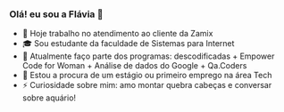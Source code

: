 ### Olá! eu sou a Flávia 👋

- 💼 Hoje trabalho no atendimento ao cliente da Zamix
- 🎓 Sou estudante da faculdade de Sistemas para Internet
- 🧠 Atualmente faço parte dos programas: descodificadas + Empower Code for Woman + Análise de dados do  Google + Qa.Coders
- 🔭 Estou a procura de um estágio ou primeiro emprego na área Tech
- ⚡ Curiosidade sobre mim: amo montar quebra cabeças e conversar sobre aquário!


